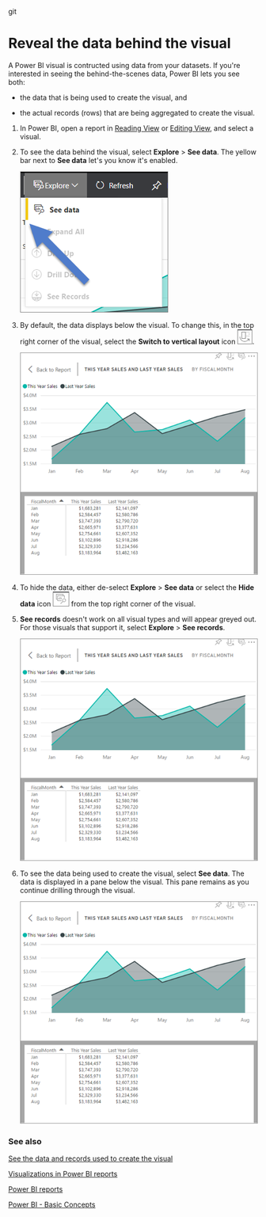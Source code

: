 git <properties
   pageTitle="reveal the data used to create the visual"
   description="This document shows how to view the data and individual records used to create a visual in Power BI."
   services="powerbi"
   documentationCenter=""
   authors="mihart"
   manager="mblythe"
   backup=""
   editor=""
   tags=""
   qualityFocus="no"
   qualityDate=""/>

<tags
   ms.service="powerbi"
   ms.devlang="NA"
   ms.topic="article"
   ms.tgt_pltfrm="NA"
   ms.workload="powerbi"
   ms.date="05/17/2016"
   ms.author="mihart"/>

# Reveal the data behind the visual

A Power BI visual is contructed using data from your datasets. If you're interested in seeing the behind-the-scenes data, Power BI lets you see both:

-   the data that is being used to create the visual, and

-   the actual records (rows) that are being aggregated to create the visual. 


1.  In Power BI, open a report in [Reading View](powerbi-service-open-a-report-in-reading-view.md) or [Editing View](powerbi-service-go-from-reading-view-to-editing-view.md), and select a visual.  

2.  To see the data behind the visual, select **Explore** > **See data**. The yellow bar next to **See data** let's you know it's enabled.  

    ![](media/powerbi-service-reports-see-data/power-bi-see-data.png)

3.  By default, the data displays below the visual.  To change this, in the top right corner of the visual, select the **Switch to vertical layout** icon ![](media/powerbi-service-reports-see-data/power-bi-vertical-icon.png).

    ![](media/powerbi-service-reports-see-data/power-bi-explore-see-data.png)

4.  To hide the data, either de-select **Explore** > **See data** or select the **Hide data** icon ![](media/powerbi-service-reports-see-data/power-bi-hide-data-icon.png) from the top right corner of the visual. 

5.  **See records** doesn't work on all visual types and will appear greyed out. For those visuals that support it, select **Explore** > **See records**.

    ![](media/powerbi-service-reports-see-data/power-bi-explore-see-data.png)
    
6.  To see the data being used to create the visual, select **See data**. The data is displayed in a pane below the visual. This pane remains as you continue drilling through the visual. 

    ![](media/powerbi-service-reports-see-data/power-bi-explore-see-data.png)


### See also
[See the data and records used to create the visual](powerbi-service-reports-see-data.md)

[Visualizations in Power BI reports](powerbi-service-visualizations-for-reports.md)

[Power BI reports](powerbi-service-reports.md)

[Power BI - Basic Concepts](powerbi-service-basic-concepts.md)
